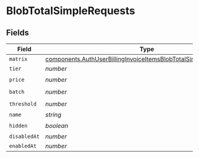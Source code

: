 # BlobTotalSimpleRequests


## Fields

| Field                                                                                                                                                      | Type                                                                                                                                                       | Required                                                                                                                                                   | Description                                                                                                                                                |
| ---------------------------------------------------------------------------------------------------------------------------------------------------------- | ---------------------------------------------------------------------------------------------------------------------------------------------------------- | ---------------------------------------------------------------------------------------------------------------------------------------------------------- | ---------------------------------------------------------------------------------------------------------------------------------------------------------- |
| `matrix`                                                                                                                                                   | [components.AuthUserBillingInvoiceItemsBlobTotalSimpleRequestsMatrix](../../models/components/authuserbillinginvoiceitemsblobtotalsimplerequestsmatrix.md) | :heavy_minus_sign:                                                                                                                                         | N/A                                                                                                                                                        |
| `tier`                                                                                                                                                     | *number*                                                                                                                                                   | :heavy_minus_sign:                                                                                                                                         | N/A                                                                                                                                                        |
| `price`                                                                                                                                                    | *number*                                                                                                                                                   | :heavy_check_mark:                                                                                                                                         | N/A                                                                                                                                                        |
| `batch`                                                                                                                                                    | *number*                                                                                                                                                   | :heavy_check_mark:                                                                                                                                         | N/A                                                                                                                                                        |
| `threshold`                                                                                                                                                | *number*                                                                                                                                                   | :heavy_check_mark:                                                                                                                                         | N/A                                                                                                                                                        |
| `name`                                                                                                                                                     | *string*                                                                                                                                                   | :heavy_minus_sign:                                                                                                                                         | N/A                                                                                                                                                        |
| `hidden`                                                                                                                                                   | *boolean*                                                                                                                                                  | :heavy_check_mark:                                                                                                                                         | N/A                                                                                                                                                        |
| `disabledAt`                                                                                                                                               | *number*                                                                                                                                                   | :heavy_minus_sign:                                                                                                                                         | N/A                                                                                                                                                        |
| `enabledAt`                                                                                                                                                | *number*                                                                                                                                                   | :heavy_minus_sign:                                                                                                                                         | N/A                                                                                                                                                        |